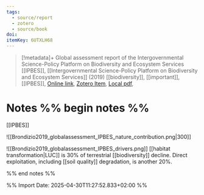 ```yaml
---
tags:
  - source/report
  - zotero
  - source/book
doi: 
itemKey: 6UTXLH68
---
```

>[!metadata]+
> Global assessment report of the Intergovernmental Science-Policy Platform on Biodiversity and Ecosystem Services
> [[IPBES]], 
> [[Intergovernmental Science-Policy Platform on Biodiversity and Ecosystem Services]] (2019)
> [[biodiversity]], [[important]], [[IPBES]], 
> [Online link](https://www.ipbes.net/system/files/2021-06/2020%20IPBES%20GLOBAL%20REPORT(FIRST%20PART)_V3_SINGLE.pdf), [Zotero Item](zotero://select/library/items/6UTXLH68), [Local pdf](file://C:/Users/aburg/Documents/references/zotero/storage/4D78YYHC/Brondizio2019_globalassessment.pdf), 
# Notes %% begin notes %% 

[[IPBES]]

![[Brondizio2019_globalassessment_IPBES_nature_contribution.png|300]]

![[Brondizio2019_globalassessment_IPBES_drivers.png]]
[[habitat transformation|LUC]] is 30% of terrestrial [[biodiversity]] decline.
Direct exploitation, including [[soil quality]] degradation, is another 20%.


%% end notes %%




%% Import Date: 2025-04-30T11:27:52.833+02:00 %%
